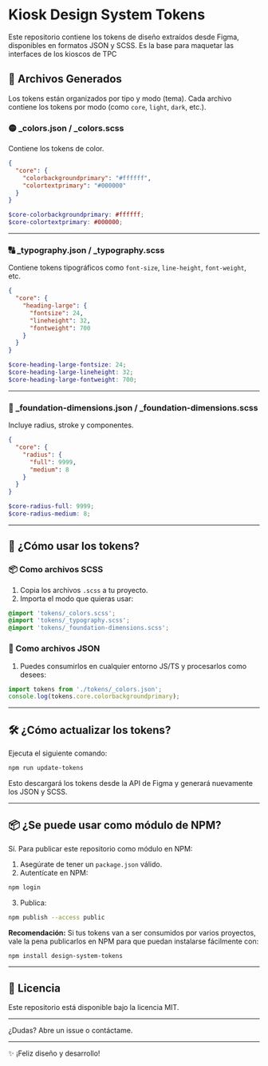# Kiosk Design System Tokens

Este repositorio contiene los tokens de diseño extraídos desde Figma, disponibles en formatos JSON y SCSS.
Es la base para maquetar las interfaces de los kioscos de TPC

## 📁 Archivos Generados

Los tokens están organizados por tipo y modo (tema). Cada archivo contiene los tokens por modo (como `core`, `light`, `dark`, etc.).

### 🟡 _colors.json / _colors.scss
Contiene los tokens de color.

```json
{
  "core": {
    "colorbackgroundprimary": "#ffffff",
    "colortextprimary": "#000000"
  }
}
```

```scss
$core-colorbackgroundprimary: #ffffff;
$core-colortextprimary: #000000;
```

---

### 🔠 _typography.json / _typography.scss
Contiene tokens tipográficos como `font-size`, `line-height`, `font-weight`, etc.

```json
{
  "core": {
    "heading-large": {
      "fontsize": 24,
      "lineheight": 32,
      "fontweight": 700
    }
  }
}
```

```scss
$core-heading-large-fontsize: 24;
$core-heading-large-lineheight: 32;
$core-heading-large-fontweight: 700;
```

---

### 📏 _foundation-dimensions.json / _foundation-dimensions.scss
Incluye radius, stroke y componentes.

```json
{
  "core": {
    "radius": {
      "full": 9999,
      "medium": 8
    }
  }
}
```

```scss
$core-radius-full: 9999;
$core-radius-medium: 8;
```

---

## 🚀 ¿Cómo usar los tokens?

### 📦 Como archivos SCSS
1. Copia los archivos `.scss` a tu proyecto.
2. Importa el modo que quieras usar:

```scss
@import 'tokens/_colors.scss';
@import 'tokens/_typography.scss';
@import 'tokens/_foundation-dimensions.scss';
```

### 🧩 Como archivos JSON
1. Puedes consumirlos en cualquier entorno JS/TS y procesarlos como desees:

```ts
import tokens from './tokens/_colors.json';
console.log(tokens.core.colorbackgroundprimary);
```

---

## 🛠️ ¿Cómo actualizar los tokens?

Ejecuta el siguiente comando:

```bash
npm run update-tokens
```

Esto descargará los tokens desde la API de Figma y generará nuevamente los JSON y SCSS.

---

## 📦 ¿Se puede usar como módulo de NPM?
Sí. Para publicar este repositorio como módulo en NPM:

1. Asegúrate de tener un `package.json` válido.
2. Autentícate en NPM:

```bash
npm login
```

3. Publica:

```bash
npm publish --access public
```

**Recomendación:** Si tus tokens van a ser consumidos por varios proyectos, vale la pena publicarlos en NPM para que puedan instalarse fácilmente con:

```bash
npm install design-system-tokens
```

---

## 🧾 Licencia
Este repositorio está disponible bajo la licencia MIT.

---

¿Dudas? Abre un issue o contáctame.

---

✨ ¡Feliz diseño y desarrollo!
